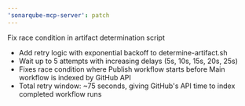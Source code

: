 ```yaml
---
'sonarqube-mcp-server': patch
---
```


Fix race condition in artifact determination script

- Add retry logic with exponential backoff to determine-artifact.sh
- Wait up to 5 attempts with increasing delays (5s, 10s, 15s, 20s, 25s)
- Fixes race condition where Publish workflow starts before Main workflow is indexed by GitHub API
- Total retry window: ~75 seconds, giving GitHub's API time to index completed workflow runs
